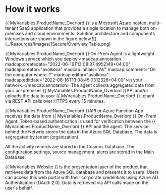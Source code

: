 #  How it works

{{ MyVariables.ProductName_Overlord }} is a Microsoft Azure hosted, multi-tenant SaaS application that provides a single location to manage both on-premises and cloud environments. Solution architecture and components interactions are shown in the figure below.![](../Resources/Images/1Secure/Overview Table.png)

{{ MyVariables.ProductName_Overlord }} On-Prem Agent is a lightweight Windows service which you deploy <madcap:annotation madcap:createdate="2022-06-16T13:08:37.4952149+04:00" madcap:creator="avolkova" madcap:initials="AV" madcap:comment="On the computer where..?" madcap:editor="avolkova" madcap:editdate="2022-06-16T13:08:45.0312326+04:00">in your network.</madcap:annotation> The agent collects aggregated data from your on-premises {{ MyVariables.ProductName_Overlord }}API and/or  uploads the data to your {{ MyVariables.ProductName_Overlord }} tenant via REST API calls over HTTPS every 15 minutes.

{{ MyVariables.ProductName_Overlord }}API or Azure Function App  receives the data from {{ MyVariables.ProductName_Overlord }} On-Prem Agent. Token-based authentication is used for verification between the {{ MyVariables.ProductName_Overlord }} API and the agent. The service behind the Netwrix stores the data in the Azure SQL Database. The data is segregated by tenant (organization). 

All the activity records are stored in the Cosmos Database. The configuration settings, source management, alerts are stored in the Main Database. 

{{ MyVariables.Website }} is the presentation layer of the product that retrieves data from the Azure SQL database and presents it to users. Users can access this web portal with their corporate credentials using Azure AD Authentication (OAuth 2.0). Data is retrieved via API calls made on the user's behalf.